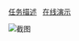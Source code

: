 [任务描述](https://github.com/qiuxiang/boxbot/blob/master/TASK.md) &nbsp; [在线演示](http://qiuxiang.github.io/boxbot)

![截图](https://cloud.githubusercontent.com/assets/1709072/14012410/8ba29636-f1e0-11e5-9478-ed9dd2b592be.gif)
